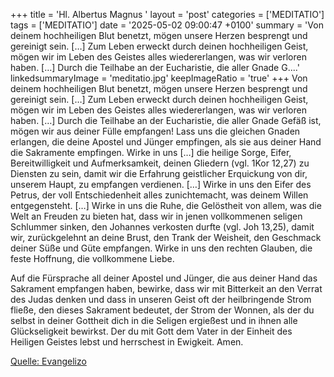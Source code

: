 +++
title = 'Hl. Albertus Magnus  '
layout = 'post'
categories = ['MEDITATIO']
tags = ['MEDITATIO']
date = '2025-05-02 09:00:47 +0100'
summary = 'Von deinem hochheiligen Blut benetzt, mögen unsere Herzen besprengt und gereinigt sein. […] Zum Leben erweckt durch deinen hochheiligen Geist, mögen wir im Leben des Geistes alles wiedererlangen, was wir verloren haben. […] Durch die Teilhabe an der Eucharistie, die aller Gnade G....'
linkedsummaryImage = 'meditatio.jpg'
keepImageRatio = 'true'
+++
Von deinem hochheiligen Blut benetzt, mögen unsere Herzen besprengt und gereinigt sein. […] Zum Leben erweckt durch deinen hochheiligen Geist, mögen wir im Leben des Geistes alles wiedererlangen, was wir verloren haben. […] Durch die Teilhabe an der Eucharistie, die aller Gnade Gefäß ist, mögen wir aus deiner Fülle empfangen! Lass uns die gleichen Gnaden erlangen, die deine Apostel und Jünger empfingen, als sie aus deiner Hand die Sakramente empfingen.<!--more--> Wirke in uns […] die heilige Sorge, Eifer, Bereitwilligkeit und Aufmerksamkeit, deinen Gliedern (vgl. 1Kor 12,27) zu Diensten zu sein, damit wir die Erfahrung geistlicher Erquickung von dir, unserem Haupt, zu empfangen verdienen. […] Wirke in uns den Eifer des Petrus, der voll Entschiedenheit alles zunichtemacht, was deinem Willen entgegensteht. […] Wirke in uns die Ruhe, die Gelöstheit von allem, was die Welt an Freuden zu bieten hat, dass wir in jenen vollkommenen seligen Schlummer sinken, den Johannes verkosten durfte (vgl. Joh 13,25), damit wir, zurückgelehnt an deine Brust, den Trank der Weisheit, den Geschmack deiner Süße und Güte empfangen. Wirke in uns den rechten Glauben, die feste Hoffnung, die vollkommene Liebe.
 
Auf die Fürsprache all deiner Apostel und Jünger, die aus deiner Hand das Sakrament empfangen haben, bewirke, dass wir mit Bitterkeit an den Verrat des Judas denken und dass in  unseren Geist oft der heilbringende Strom fließe, den dieses Sakrament bedeutet, der Strom der Wonnen, als der du selbst in deiner Gottheit dich in die Seligen ergießest und in ihnen alle Glückseligkeit bewirkst. Der du mit Gott dem Vater in der Einheit des Heiligen Geistes lebst und herrschest in Ewigkeit. Amen.



[Quelle: Evangelizo](https://evangeliumtagfuertag.org/DE/gospel)
